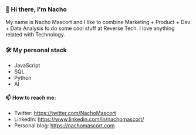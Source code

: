 ### 👋 Hi there, I'm Nacho  

My name is Nacho Mascort and I like to combine  Marketing + Product + Dev + Data Analysis to do some cool stuff at Reverse Tech. I love anything related with Technology.

### 🛠️ My personal stack
- JavaScript
- SQL
- Python
- AI

#### 📫 How to reach me:
- Twitter: https://twitter.com/NachoMascort
- LinkedIn: https://www.linkedin.com/in/nachomascort/
- Personal blog: https://nachomascort.com

<!--
**NachoSEO/NachoSEO** is a ✨ _special_ ✨ repository because its `README.md` (this file) appears on your GitHub profile.

Here are some ideas to get you started:

- 🔭 I’m currently working on ...
- 🌱 I’m currently learning ...
- 👯 I’m looking to collaborate on ...
- 🤔 I’m looking for help with ...
- 💬 Ask me about ...
- 📫 How to reach me: ...
- 😄 Pronouns: ...
- ⚡ Fun fact: ...
-->
